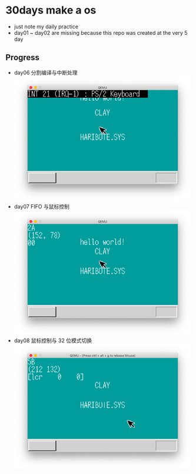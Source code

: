 # 30days make a os
- just note my daily practice
- day01 ~ day02 are missing because this repo was created at the very 5 day

## Progress
- day06 分割编译与中断处理
![day06](./day06/6.png)
- day07 FIFO 与鼠标控制
![day07](./day07/7.png)
- day08 鼠标控制与 32 位模式切换
![day08](./day08/8.png)
